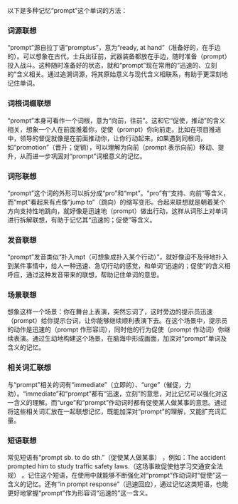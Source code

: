 以下是多种记忆“prompt”这个单词的方法：
### 词源联想
“prompt”源自拉丁语“promptus”，意为“ready, at hand”（准备好的，在手边的）。可以想象在古代，士兵出征前，武器装备都放在手边，随时准备（prompt）投入战斗。这种随时准备好的状态，就和“prompt”现在常用的“迅速的、立刻的”含义相关。通过追溯词源，将其原始意义与现代含义相联系，有助于更深刻地记住单词。
### 词根词缀联想
“prompt”本身可看作一个词根，意为“向前，往前”。这和它“促使，推动”的含义相关，想象一个人在前面推着你，促使（prompt）你向前走。比如在项目推进中，领导的督促就像是在前面推动你，让你行动起来。如果遇到同根词，如“promotion”（晋升；促销），可以理解为向前（prompt 表示向前）移动、提升，从而进一步巩固对“prompt”词根意义的记忆。
### 词形联想
“prompt”这个词的外形可以拆分成“pro”和“mpt”。“pro”有“支持、向前”等含义，而“mpt”看起来有点像“jump to”（跳向）的缩写变形。合起来联想就是朝着某个方向支持性地跳向，就好像是迅速地（prompt）做出行动，这样从词形上对单词进行拆解联想，有助于记忆其“迅速的；促使”等含义。
### 发音联想
“prompt”发音类似“扑入mpt（可想象成扑入某个行动）”，就好像迫不及待地扑入到某件事情中，给人一种迅速、急切行动的感觉，和单词“迅速的；促使”的含义相呼应，通过这种发音带来的联想，帮助记住单词的意思。
### 场景联想
想象这样一个场景：你在舞台上表演，突然忘词了，这时旁边的提示员迅速（prompt）给你提示台词，让你能够继续顺利表演下去。在这个场景中，提示员的动作是迅速的（prompt 作形容词），同时他的行为促使（prompt 作动词）你继续表演。通过生动地构建这个场景，在脑海中形成画面，加深对“prompt”单词及含义的记忆。
### 相关词汇联想
与“prompt”相关的词有“immediate”（立即的）、“urge”（催促，力劝）。“immediate”和“prompt”都有“迅速，立刻”的意思，对比记忆可以强化对这一含义的理解。而“urge”和“prompt”作动词时都有促使某人做某事的意思。通过将这些相关词汇放在一起联想记忆，既能加深对“prompt”的理解，又能扩充词汇量。
### 短语联想
常见短语有“prompt sb. to do sth.”（促使某人做某事） ，例如：The accident prompted him to study traffic safety laws.（这场事故促使他学习交通安全法规） 。记住这个短语，在使用中就能够不断强化对“prompt”作动词时“促使”这一含义的记忆。还有“in prompt response”（迅速回应），通过记忆这类短语，也能更好地掌握“prompt”作为形容词“迅速的”这一含义。 
